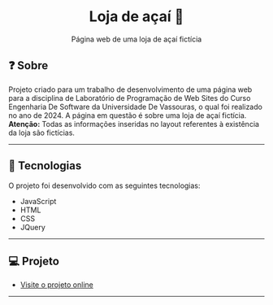 <h1 align="center">Loja de açaí 🍨</h1>

<p align="center">Página web de uma loja de açaí fictícia<br/></p>



## ❓ Sobre

Projeto criado para um trabalho de desenvolvimento de uma página web para a disciplina de Laboratório de Programação de Web Sites do Curso Engenharia De Software da Universidade De Vassouras, o qual foi realizado no ano de 2024. A página em questão é sobre uma loja de açaí fictícia. <br><b>Atenção:</b> Todas as informações inseridas no layout referentes à existência da loja são fictícias.<br>


---

## 🚀 Tecnologias

O projeto foi desenvolvido com as seguintes tecnologias:

- JavaScript
- HTML
- CSS
- JQuery
---
## 💻 Projeto

- [Visite o projeto online](https://pedroasp0303.github.io/)

---